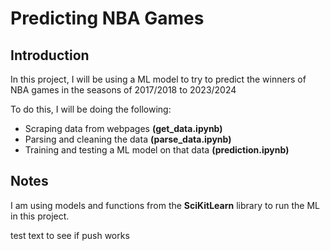 # Predicting NBA Games

## Introduction
In this project, I will be using a ML model to try to predict the winners of NBA games in the seasons of 2017/2018 to 2023/2024

To do this, I will be doing the following: 
- Scraping data from webpages **(get_data.ipynb)**
- Parsing and cleaning the data **(parse_data.ipynb)**
- Training and testing a ML model on that data **(prediction.ipynb)**

## Notes
I am using models and functions from the **SciKitLearn** library to run the ML in this project.

test text to see if push works
